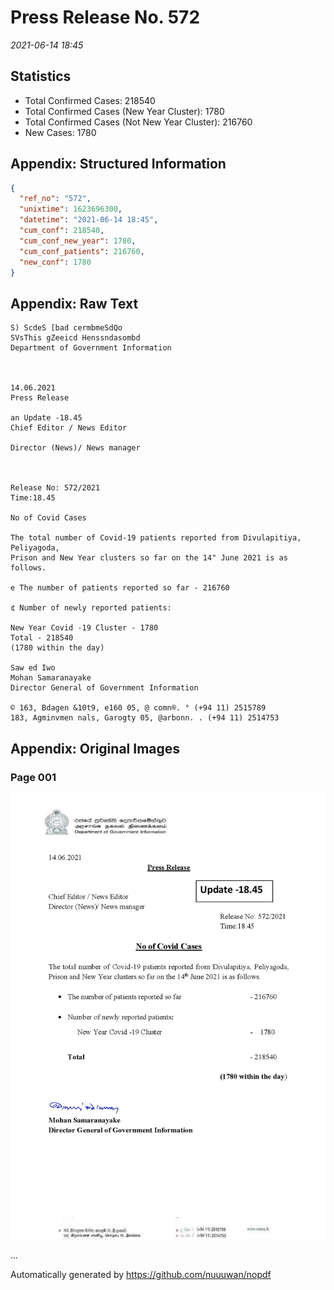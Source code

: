 
# Press Release No. 572
*2021-06-14 18:45*
## Statistics
* Total Confirmed Cases: 218540
* Total Confirmed Cases (New Year Cluster): 1780
* Total Confirmed Cases (Not New Year Cluster): 216760
* New Cases: 1780




## Appendix: Structured Information
```json
{
  "ref_no": "572",
  "unixtime": 1623696300,
  "datetime": "2021-06-14 18:45",
  "cum_conf": 218540,
  "cum_conf_new_year": 1780,
  "cum_conf_patients": 216760,
  "new_conf": 1780
}
```

## Appendix: Raw Text
```text
S) ScdeS [bad cermbmeSdQo
SVsThis gZeeicd Henssndasombd
Department of Government Information

 

14.06.2021
Press Release

an Update -18.45
Chief Editor / News Editor

Director (News)/ News manager

 

Release No: 572/2021
Time:18.45

No of Covid Cases

The total number of Covid-19 patients reported from Divulapitiya, Peliyagoda,
Prison and New Year clusters so far on the 14" June 2021 is as follows.

e The number of patients reported so far - 216760

¢ Number of newly reported patients:

New Year Covid -19 Cluster - 1780
Total - 218540
(1780 within the day)

Saw ed Iwo
Mohan Samaranayake
Director General of Government Information

© 163, Bdagen &10t9, e160 05, @ comn®. ° (+94 11) 2515789
183, Agminvmen nals, Garogty 05, @arbonn. . (+94 11) 2514753

```

## Appendix: Original Images

### Page 001

![page_no](./nopdf.dgigovlk.ref572.page001.jpeg)
        

...

Automatically generated by https://github.com/nuuuwan/nopdf

    
    